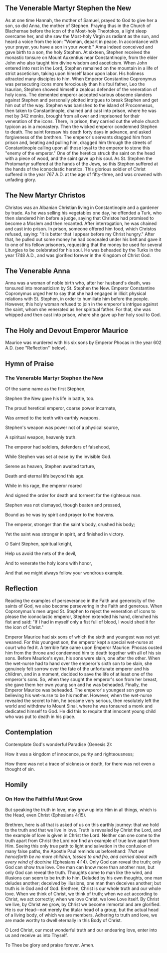 ## The Venerable Martyr Stephen the New

As at one time Hannah, the mother of Samuel, prayed to God to give her a son, so did Anna, the mother of Stephen. Praying thus in the Church of Blachernae before the icon of the Most-holy Theotokos, a light sleep overcame her, and she saw the Most-holy Virgin as radiant as the sun, and heard a voice from the icon: "Woman, depart in peace. In accordance with your prayer, you have a son in your womb." Anna indeed conceived and gave birth to a son, the holy Stephen. At sixteen, Stephen received the monastic tonsure on Mount Auxentius near Constantinople, from the elder John who also taught him divine wisdom and asceticism. When John entered into rest in the Lord, Stephen remained on the mountain in a life of strict asceticism, taking upon himself labor upon labor. His holiness attracted many disciples to him. When Emperor Constantine Copronymus was persecuting icons more ferociously than his foul father, Leo the Isaurian, Stephen showed himself a zealous defender of the veneration of holy icons. The demented emperor accepted various obscene slanders against Stephen and personally plotted intrigues to break Stephen and get him out of the way. Stephen was banished to the island of Proconnesus, then taken to Constantinople, chained and cast into prison, where he was met by 342 monks, brought from all over and imprisoned for their veneration of the icons. There, in prison, they carried out the whole church typicon as in a monastery. Then the wicked emperor condemned Stephen to death. The saint foresaw his death forty days in advance, and asked forgiveness of the brethren. The emperor's servants dragged him from prison and, beating and pulling him, dragged him through the streets of Constantinople calling upon all those loyal to the emperor to stone this "enemy of the emperor." One of the heretics struck the saint on the head with a piece of wood, and the saint gave up his soul. As St. Stephen the Protomartyr suffered at the hands of the Jews, so this Stephen suffered at the hands of the iconoclastic heretics. This glorious soldier of Christ suffered in the year 767 A.D. at the age of fifty-three, and was crowned with unfading glory.

## The New Martyr Christos

Christos was an Albanian Christian living in Constantinople and a gardener by trade. As he was selling his vegetables one day, he offended a Turk, who then slandered him before a judge, saying that Christos had promised to become a Moslem and then recanted. After interrogation, he was chained and cast into prison. In prison, someone offered him food, which Christos refused, saying: "It is better that I appear before my Christ hungry." After that, he pulled out some money he had concealed under his belt and gave it to one of his fellow prisoners, requesting that the money be used for several Liturgies to be celebrated for his soul. He was beheaded by the Turks in the year 1748 A.D., and was glorified forever in the Kingdom of Christ God.

## The Venerable Anna

Anna was a woman of noble birth who, after her husband's death, was tonsured into monasticism by St. Stephen the New. Emperor Constantine Copronymus urged her to say that she had engaged in illicit physical relations with St. Stephen, in order to humiliate him before the people. However, this holy woman refused to join in the emperor's intrigue against the saint, whom she venerated as her spiritual father. For that, she was whipped and then cast into prison, where she gave up her holy soul to God.

## The Holy and Devout Emperor Maurice

Maurice was murdered with his six sons by Emperor Phocas in the year 602 A.D. (see "Reflection'' below).



## Hymn of Praise

### The Venerable Martyr Stephen the New

Of the same name as the first Stephen,

Stephen the New gave his life in battle, too.

The proud heretical emperor, coarse power incarnate,

Was armed to the teeth with earthly weapons.

Stephen's weapon was power not of a physical source,

A spiritual weapon, heavenly truth.

The emperor had soldiers, defenders of falsehood,

While Stephen was set at ease by the invisible God.

Serene as heaven, Stephen awaited torture,

Death and eternal life beyond this age.

While in his rage, the emperor roared

And signed the order for death and torment for the righteous man.

Stephen was not dismayed, though beaten and pressed,

Bound as he was by spirit and prayer to the heavens.

The emperor, stronger than the saint's body, crushed his body;

Yet the saint was stronger in spirit, and finished in victory.

O Saint Stephen, spiritual knight,

Help us avoid the nets of the devil,

And to venerate the holy icons with honor,

And that we might always follow your wondrous example.


## Reflection

Reading the examples of perseverance in the Faith and generosity of the saints of God, we also become persevering in the Faith and generous. When Copronymus's men urged St. Stephen to reject the veneration of icons to please the iconoclastic emperor, Stephen extended his hand, clenched his fist and said: "If I had in myself only a fist full of blood, I would shed it for the icon of Christ."

Emperor Maurice had six sons of which the sixth and youngest was not yet weaned. For this youngest son, the emperor kept a special wet-nurse at court who fed it. A terrible fate came upon Emperor Maurice: Phocas ousted him from the throne and condemned him to death together with all of his six sons. Before Maurice's eyes, his sons were slain, one after the other. When the wet-nurse had to hand over the emperor's sixth son to be slain, she genuinely felt sorrow over the fate of the unfortunate emperor and his children, and in a moment, decided to save the life of at least one of the emperor's sons. So, when they sought the emperor's son from her breast, she gave them her own young son and he was beheaded. Finally, the Emperor Maurice was beheaded. The emperor's youngest son grew up believing his wet-nurse to be his mother. However, when the wet-nurse revealed the secret to him, he became very serious, then resolutely left the world and withdrew to Mount Sinai, where he was tonsured a monk and dedicated himself to God. He did this to requite that innocent young child who was put to death in his place.

## Contemplation

Contemplate God's wonderful Paradise (Genesis 2):

How it was a kingdom of innocence, purity and righteousness;

How there was not a trace of sickness or death, for there was not even a thought of sin.

## Homily

### On How the Faithful Must Grow

But speaking the truth in love, may grow up into Him in all things, which is the Head, even Christ (Ephesians 4:15).

Brethren, here is all that is asked of us on this earthly journey: that we hold to the truth and that we live in love. Truth is revealed by Christ the Lord, and the example of love is given in Christ the Lord. Neither can one come to the truth apart from Christ the Lord nor find an example of true love apart from Him. Seeing this only true path to light and salvation in the confusion of many false paths, the Apostle Paul reminds us beforehand: *That we henceforth be no more children, tossed to and fro, and carried about with every wind of doctrine* (Ephesians 4:14). Only God can reveal the truth; only God can show true love. One man can know more than another man, but only God can reveal the truth. Thoughts come to man like the wind, and illusions can seem to be truth to him. Deluded by his own thoughts, one man deludes another; deceived by illusions, one man then deceives another; but truth is in God and of God. Brethren, Christ is our whole truth and our whole love. When we think of Christ, we think of truth; when we act according to Christ, we act correctly; when we love Christ, we love Love itself. By Christ we live, by Christ we grow, by Christ we become immortal and are glorified. He is our Head--not merely the titular head of a group, but the actual head of a living body, of which we are members. Adhering to truth and love, we are made worthy to dwell eternally in this Body of Christ.

O Lord Christ, our most wonderful truth and our endearing love, enter into us and receive us into Thyself.

To Thee be glory and praise forever. Amen.
